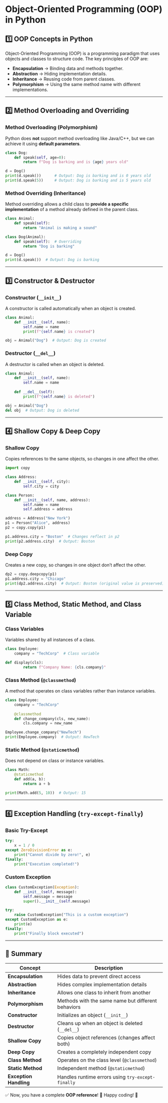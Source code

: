 # Object-Oriented Programming (OOP) in Python

## 1️⃣ OOP Concepts in Python
Object-Oriented Programming (OOP) is a programming paradigm that uses objects and classes to structure code. The key principles of OOP are:

- **Encapsulation** → Binding data and methods together.
- **Abstraction** → Hiding implementation details.
- **Inheritance** → Reusing code from parent classes.
- **Polymorphism** → Using the same method name with different implementations.

---

## 2️⃣ Method Overloading and Overriding

### **Method Overloading (Polymorphism)**
Python does **not** support method overloading like Java/C++, but we can achieve it using **default parameters**.

```python
class Dog:
    def speak(self, age=0):
        return f"Dog is barking and is {age} years old"

d = Dog()
print(d.speak())      # Output: Dog is barking and is 0 years old
print(d.speak(5))     # Output: Dog is barking and is 5 years old
```

### **Method Overriding (Inheritance)**
Method overriding allows a child class to **provide a specific implementation** of a method already defined in the parent class.

```python
class Animal:
    def speak(self):
        return "Animal is making a sound"

class Dog(Animal):
    def speak(self):  # Overriding
        return "Dog is barking"

d = Dog()
print(d.speak())  # Output: Dog is barking
```

---

## 3️⃣ Constructor & Destructor

### **Constructor (`__init__`)**
A constructor is called automatically when an object is created.

```python
class Animal:
    def __init__(self, name):
        self.name = name
        print(f"{self.name} is created")

obj = Animal("Dog")  # Output: Dog is created
```

### **Destructor (`__del__`)**
A destructor is called when an object is deleted.

```python
class Animal:
    def __init__(self, name):
        self.name = name
    
    def __del__(self):
        print(f"{self.name} is deleted")

obj = Animal("Dog")
del obj  # Output: Dog is deleted
```

---

## 4️⃣ Shallow Copy & Deep Copy

### **Shallow Copy**
Copies references to the same objects, so changes in one affect the other.

```python
import copy

class Address:
    def __init__(self, city):
        self.city = city

class Person:
    def __init__(self, name, address):
        self.name = name
        self.address = address

address = Address("New York")
p1 = Person("Alice", address)
p2 = copy.copy(p1)

p1.address.city = "Boston"  # Changes reflect in p2
print(p2.address.city)  # Output: Boston
```

### **Deep Copy**
Creates a new copy, so changes in one object don’t affect the other.

```python
dp2 = copy.deepcopy(p1)
p1.address.city = "Chicago"
print(dp2.address.city)  # Output: Boston (original value is preserved)
```

---

## 5️⃣ Class Method, Static Method, and Class Variable

### **Class Variables**
Variables shared by all instances of a class.

```python
class Employee:
    company = "TechCorp"  # Class variable

def display(cls):
        return f"Company Name: {cls.company}"
```

### **Class Method** (`@classmethod`)
A method that operates on class variables rather than instance variables.

```python
class Employee:
    company = "TechCorp"
    
    @classmethod
    def change_company(cls, new_name):
        cls.company = new_name

Employee.change_company("NewTech")
print(Employee.company)  # Output: NewTech
```

### **Static Method** (`@staticmethod`)
Does not depend on class or instance variables.

```python
class Math:
    @staticmethod
    def add(a, b):
        return a + b

print(Math.add(5, 10))  # Output: 15
```

---

## 6️⃣ Exception Handling (`try-except-finally`)

### **Basic Try-Except**
```python
try:
    x = 1 / 0
except ZeroDivisionError as e:
    print("Cannot divide by zero!", e)
finally:
    print("Execution completed!")
```

### **Custom Exception**
```python
class CustomException(Exception):
    def __init__(self, message):
        self.message = message
        super().__init__(self.message)

try:
    raise CustomException("This is a custom exception")
except CustomException as e:
    print(e)
finally:
    print("Finally block executed")
```

---

## 📌 Summary
| Concept               | Description |
|-----------------------|-------------|
| **Encapsulation**     | Hides data to prevent direct access |
| **Abstraction**       | Hides complex implementation details |
| **Inheritance**       | Allows one class to inherit from another |
| **Polymorphism**      | Methods with the same name but different behaviors |
| **Constructor**       | Initializes an object (`__init__`) |
| **Destructor**        | Cleans up when an object is deleted (`__del__`) |
| **Shallow Copy**      | Copies object references (changes affect both) |
| **Deep Copy**         | Creates a completely independent copy |
| **Class Method**      | Operates on the class level (`@classmethod`) |
| **Static Method**     | Independent method (`@staticmethod`) |
| **Exception Handling** | Handles runtime errors using `try-except-finally` |

✅ Now, you have a complete **OOP reference**! 🚀 Happy coding! 🎯
